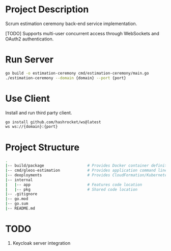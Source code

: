 # Project Description
Scrum estimation ceremony back-end service implementation.

[TODO] Supports multi-user concurrent access through WebSockets and OAuth2 authentication.

# Run Server
```bash
go build -o estimation-ceremony cmd/estimation-ceremony/main.go
./estimation-ceremony --domain {domain} --port {port}
```

# Use Client
Install and run third party client.

```bash
go install github.com/hashrocket/ws@latest
ws ws://{domain}:{port} 
```

# Project Structure
```bash
.
|-- build/package                   # Provides Docker container definition
|-- cmd/gleos-estimation            # Provides application command line runner
|-- deoployments                    # Provides CloudFormation/Kubernetes deployment definitions
|-- internal
|   |-- app                         # Features code location
|   |-- pkg                         # Shared code location
|-- .gitignore
|-- go.mod
|-- go.sum
|-- README.md
```

# TODO
1. Keycloak server integration
